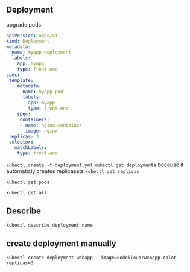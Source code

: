 ## Deployment

upgrade pods


```yml
apiVersion: apps/v1
kind: Deployment
metadata:
  name: myapp-deployment
  labels:
    app: myapp
    type: front-end
spec:
 template:
    metadata:
      name: myapp-pod
      labels:
        app: myapp
        type: front-end
    spec:
     containers:
     - name: nginx-container
       image: nginx
 replicas: 3
 selector:
   matchLabels:
    type: front-end
```


`kubectl create -f deployment.yml`
`kubectl get deployments`
because it automaticly creates replicasets
`kubectl get replicas`

`kubectl get pods`

`kubectl get all`


## Describe

`kubectl describe deployment name`


## create deployment manually

`kubectl create deployment webapp --image=kodekloud/webapp-color --replicas=3`
